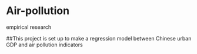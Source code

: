 # Air-pollution
empirical research

##This project is set up to make a regression model between Chinese urban GDP and air pollution indicators
